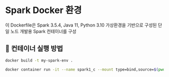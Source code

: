 # Spark Docker 환경

이 Dockerfile은 Spark 3.5.4, Java 11, Python 3.10 가상환경을 기반으로 구성된 단일 노드 개발용 Spark 컨테이너를 구성

## 🐳 컨테이너 실행 방법

```bash
docker build -t my-spark-env .

docker container run -it --name spark1_c --mount type=bind,source=$(pwd),destination=/opt/workspace/ my-spark-env
```